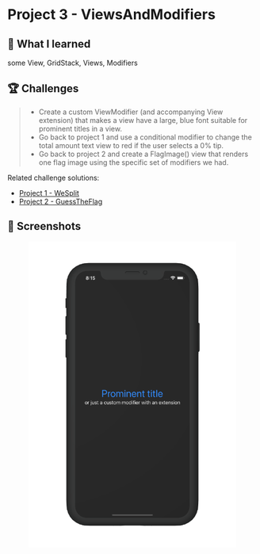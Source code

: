 # Project 3 - ViewsAndModifiers

## 📝 What I learned

some View, GridStack, Views, Modifiers

## 🏆 Challenges

> * Create a custom ViewModifier (and accompanying View extension) that makes a view have a large, blue font suitable for prominent titles in a view.
> * Go back to project 1 and use a conditional modifier to change the total amount text view to red if the user selects a 0% tip.
> * Go back to project 2 and create a FlagImage() view that renders one flag image using the specific set of modifiers we had.

Related challenge solutions:
* [Project 1 - WeSplit](https://github.com/alexandrei64/100SwiftUI/blob/master/WeSplit)
* [Project 2 - GuessTheFlag](https://github.com/alexandrei64/100SwiftUI/blob/master/GuessTheFlag)

## 📸 Screenshots
<div align ="center">
<img src="/Assets/Mockup_ViewsAndModifiers.png" width=420>
</div>